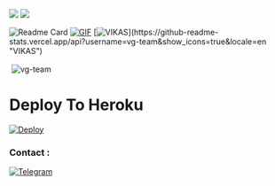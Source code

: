<img src="https://user-images.githubusercontent.com/73097560/115834477-dbab4500-a447-11eb-908a-139a6edaec5c.gif">
<img src="https://user-images.githubusercontent.com/73097560/115834477-dbab4500-a447-11eb-908a-139a6edaec5c.gif">



![Readme Card](https://github-readme-stats.vercel.app/api/top-langs?username=vg-team&show_icons=true&locale=en&layout=compact)
[![GIF](https://github.com/CRAZYTEAM/DAXXCHATGPT/blob/main/CRAZYTEAM.gif)](https://github.com/DAXXTEAM)
   [![VIKAS](https://github-readme-streak-stats.herokuapp.com/?user=vg-team&"VIKAS")](https://github-readme-stats.vercel.app/api?username=vg-team&show_icons=true&locale=en "VIKAS")
                  




<p>&nbsp;<img align="center" src="https://github-readme-stats.vercel.app/api?username=vg-team&show_icons=true&locale=en" alt="vg-team" /></p>


# Deploy To Heroku 
[![Deploy](https://www.herokucdn.com/deploy/button.svg)](https://dashboard.heroku.com/new?template=https://github.com/Arshlankhan786/Chatgpt)

### Contact :
<a href="https://t.me/pathan_botz"><img title="Telegram" src="https://img.shields.io/badge/Telegram-%23000000.svg?&style=for-the-badge&logo=telegram&logoColor=61DAFB"></a>
